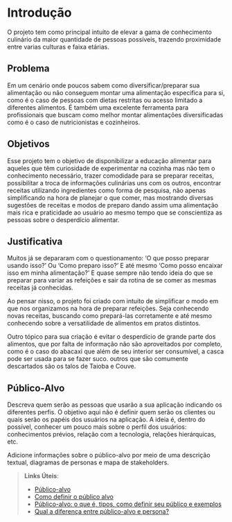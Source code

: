 # Introdução
<!-- teste -->

O projeto tem como principal intuito de elevar a gama de conhecimento culinário da maior quantidade de pessoas possíveis, trazendo proximidade entre varias culturas e faixa etárias.

## Problema

Em um cenário onde poucos sabem como diversificar/preparar sua alimentação ou não conseguem montar uma alimentação especifica para si, como é o caso de pessoas com dietas restritas ou acesso limitado a diferentes alimentos. É também uma excelente ferramenta para profissionais que buscam como melhor montar alimentações diversificadas como é o caso de nutricionistas e cozinheiros.


## Objetivos

Esse projeto tem o objetivo de disponibilizar a educação alimentar para aqueles que têm curiosidade de experimentar na cozinha mas não tem o conhecimento necessário, trazer comodidade para se preparar receitas, possibilitar a troca de informações culinárias uns com os outros, encontrar receitas utilizando ingredientes como forma de pesquisa, não apenas simplificando na hora de planejar o que comer, mas mostrando diversas sugestões de receitas e modos de preparo dando assim uma alimentação mais rica e praticidade ao usuário ao mesmo tempo que se conscientiza as pessoas sobre o desperdício alimentar.


## Justificativa

Muitos já se depararam com o questionamento: ‘O que posso preparar usando isso?’ Ou ‘Como preparo isso?’ E até mesmo ‘Como posso encaixar isso em minha alimentação?’ E quase sempre não tendo ideia do que se preparar para variar as refeições e sair da rotina de se comer as mesmas receitas já conhecidas.

Ao pensar nisso, o projeto foi criado com intuito de simplificar o modo em que nos organizamos na hora de preparar refeições. Seja conhecendo novas receitas,  buscando como prepará-las corretamente e até mesmo conhecendo sobre a versatilidade de alimentos em pratos distintos. 

Outro tópico para sua criação é evitar o desperdício de grande parte dos alimentos, que por falta de informação não são aproveitados por completo, como é o caso do abacaxi que além de seu interior ser consumível, a casca pode ser usada para se fazer suco. outros que são comumente descartados são os talos de Taioba e Couve.


## Público-Alvo

Descreva quem serão as pessoas que usarão a sua aplicação indicando os diferentes perfis. O objetivo aqui não é definir quem serão os clientes ou quais serão os papéis dos usuários na aplicação. A ideia é, dentro do possível, conhecer um pouco mais sobre o perfil dos usuários: conhecimentos prévios, relação com a tecnologia, relações
hierárquicas, etc.

Adicione informações sobre o público-alvo por meio de uma descrição textual, diagramas de personas e mapa de stakeholders.

> **Links Úteis**:
> - [Público-alvo](https://blog.hotmart.com/pt-br/publico-alvo/)
> - [Como definir o público alvo](https://exame.com/pme/5-dicas-essenciais-para-definir-o-publico-alvo-do-seu-negocio/)
> - [Público-alvo: o que é, tipos, como definir seu público e exemplos](https://klickpages.com.br/blog/publico-alvo-o-que-e/)
> - [Qual a diferença entre público-alvo e persona?](https://rockcontent.com/blog/diferenca-publico-alvo-e-persona/)

